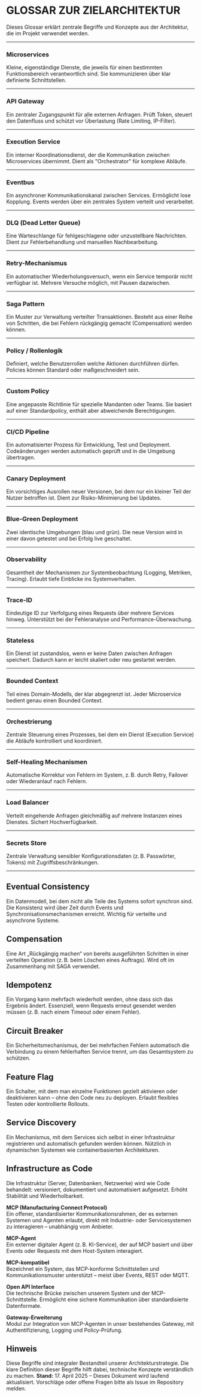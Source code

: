 # GLOSSAR ZUR ZIELARCHITEKTUR

Dieses Glossar erklärt zentrale Begriffe und Konzepte aus der Architektur, die im Projekt verwendet werden.

---

### Microservices  
Kleine, eigenständige Dienste, die jeweils für einen bestimmten Funktionsbereich verantwortlich sind. Sie kommunizieren über klar definierte Schnittstellen.

---

### API Gateway  
Ein zentraler Zugangspunkt für alle externen Anfragen. Prüft Token, steuert den Datenfluss und schützt vor Überlastung (Rate Limiting, IP-Filter).

---

### Execution Service  
Ein interner Koordinationsdienst, der die Kommunikation zwischen Microservices übernimmt. Dient als "Orchestrator" für komplexe Abläufe.

---

### Eventbus  
Ein asynchroner Kommunikationskanal zwischen Services. Ermöglicht lose Kopplung. Events werden über ein zentrales System verteilt und verarbeitet.

---

### DLQ (Dead Letter Queue)  
Eine Warteschlange für fehlgeschlagene oder unzustellbare Nachrichten. Dient zur Fehlerbehandlung und manuellen Nachbearbeitung.

---

### Retry-Mechanismus  
Ein automatischer Wiederholungsversuch, wenn ein Service temporär nicht verfügbar ist. Mehrere Versuche möglich, mit Pausen dazwischen.

---

### Saga Pattern  
Ein Muster zur Verwaltung verteilter Transaktionen. Besteht aus einer Reihe von Schritten, die bei Fehlern rückgängig gemacht (Compensation) werden können.

---

### Policy / Rollenlogik  
Definiert, welche Benutzerrollen welche Aktionen durchführen dürfen. Policies können Standard oder maßgeschneidert sein.

---

### Custom Policy  
Eine angepasste Richtlinie für spezielle Mandanten oder Teams. Sie basiert auf einer Standardpolicy, enthält aber abweichende Berechtigungen.

---

### CI/CD Pipeline  
Ein automatisierter Prozess für Entwicklung, Test und Deployment. Codeänderungen werden automatisch geprüft und in die Umgebung übertragen.

---

### Canary Deployment  
Ein vorsichtiges Ausrollen neuer Versionen, bei dem nur ein kleiner Teil der Nutzer betroffen ist. Dient zur Risiko-Minimierung bei Updates.

---

### Blue-Green Deployment  
Zwei identische Umgebungen (blau und grün). Die neue Version wird in einer davon getestet und bei Erfolg live geschaltet.

---

### Observability  
Gesamtheit der Mechanismen zur Systembeobachtung (Logging, Metriken, Tracing). Erlaubt tiefe Einblicke ins Systemverhalten.

---

### Trace-ID  
Eindeutige ID zur Verfolgung eines Requests über mehrere Services hinweg. Unterstützt bei der Fehleranalyse und Performance-Überwachung.

---

### Stateless  
Ein Dienst ist zustandslos, wenn er keine Daten zwischen Anfragen speichert. Dadurch kann er leicht skaliert oder neu gestartet werden.

---

### Bounded Context  
Teil eines Domain-Modells, der klar abgegrenzt ist. Jeder Microservice bedient genau einen Bounded Context.

---

### Orchestrierung  
Zentrale Steuerung eines Prozesses, bei dem ein Dienst (Execution Service) die Abläufe kontrolliert und koordiniert.

---

### Self-Healing Mechanismen  
Automatische Korrektur von Fehlern im System, z. B. durch Retry, Failover oder Wiederanlauf nach Fehlern.

---

### Load Balancer  
Verteilt eingehende Anfragen gleichmäßig auf mehrere Instanzen eines Dienstes. Sichert Hochverfügbarkeit.

---

### Secrets Store  
Zentrale Verwaltung sensibler Konfigurationsdaten (z. B. Passwörter, Tokens) mit Zugriffsbeschränkungen.

---

## Eventual Consistency  
Ein Datenmodell, bei dem nicht alle Teile des Systems sofort synchron sind. Die Konsistenz wird über Zeit durch Events und Synchronisationsmechanismen erreicht. Wichtig für verteilte und asynchrone Systeme.

## Compensation  
Eine Art „Rückgängig machen“ von bereits ausgeführten Schritten in einer verteilten Operation (z. B. beim Löschen eines Auftrags). Wird oft im Zusammenhang mit SAGA verwendet.

## Idempotenz  
Ein Vorgang kann mehrfach wiederholt werden, ohne dass sich das Ergebnis ändert. Essenziell, wenn Requests erneut gesendet werden müssen (z. B. nach einem Timeout oder einem Fehler).

## Circuit Breaker  
Ein Sicherheitsmechanismus, der bei mehrfachen Fehlern automatisch die Verbindung zu einem fehlerhaften Service trennt, um das Gesamtsystem zu schützen.

## Feature Flag  
Ein Schalter, mit dem man einzelne Funktionen gezielt aktivieren oder deaktivieren kann – ohne den Code neu zu deployen. Erlaubt flexibles Testen oder kontrollierte Rollouts.

## Service Discovery  
Ein Mechanismus, mit dem Services sich selbst in einer Infrastruktur registrieren und automatisch gefunden werden können. Nützlich in dynamischen Systemen wie containerbasierten Architekturen.

## Infrastructure as Code  
Die Infrastruktur (Server, Datenbanken, Netzwerke) wird wie Code behandelt: versioniert, dokumentiert und automatisiert aufgesetzt. Erhöht Stabilität und Wiederholbarkeit.

**MCP (Manufacturing Connect Protocol)**  
Ein offener, standardisierter Kommunikationsrahmen, der es externen Systemen und Agenten erlaubt, direkt mit Industrie- oder Servicesystemen zu interagieren – unabhängig vom Anbieter.

**MCP-Agent**  
Ein externer digitaler Agent (z. B. KI-Service), der auf MCP basiert und über Events oder Requests mit dem Host-System interagiert.

**MCP-kompatibel**  
Bezeichnet ein System, das MCP-konforme Schnittstellen und Kommunikationsmuster unterstützt – meist über Events, REST oder MQTT.

**Open API Interface**  
Die technische Brücke zwischen unserem System und der MCP-Schnittstelle. Ermöglicht eine sichere Kommunikation über standardisierte Datenformate.

**Gateway-Erweiterung**  
Modul zur Integration von MCP-Agenten in unser bestehendes Gateway, mit Authentifizierung, Logging und Policy-Prüfung.


## Hinweis  
Diese Begriffe sind integraler Bestandteil unserer Architekturstrategie. Die klare Definition dieser Begriffe hilft dabei, technische Konzepte verständlich zu machen.
**Stand:** 17. April 2025 – Dieses Dokument wird laufend aktualisiert. Vorschläge oder offene Fragen bitte als Issue im Repository melden.